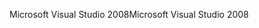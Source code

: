 <span data-ttu-id="04862-101">Microsoft Visual Studio 2008</span><span class="sxs-lookup"><span data-stu-id="04862-101">Microsoft Visual Studio 2008</span></span>